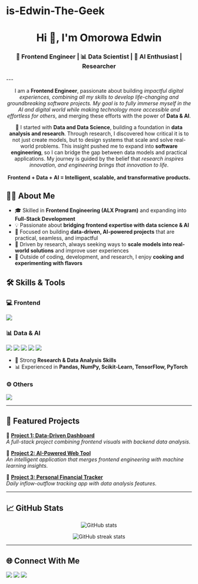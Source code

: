 # is-Edwin-The-Geek
<!-- Profile Header -->
<h1 align="center">Hi 👋, I'm Omorowa Edwin </h1>
<h3 align="center">🚀 Frontend Engineer | 📊 Data Scientist | 🤖 AI Enthusiast | Researcher </h3>
---
<!-- Intro Section -->
<p align="center">
  I am a  <strong>Frontend Engineer</strong>, passionate about building 
  <em>impactful digital experiences, combining all my skills to develop life-changing and groundbreaking software projects. 
  My goal is to fully immerse myself in the AI and digital world while making technology more accessible and effortless for others</em>, 
  and merging these efforts with the power of <strong>Data & AI</strong>.
</p>

<p align="center">
  🌱 I started with <strong>Data and Data Science</strong>, building a foundation in 
  <strong>data analysis and research</strong>.  
  Through research, I discovered how critical it is to not just create models, but to design systems that scale and solve real-world problems.  
  This insight pushed me to expand into <strong>software engineering</strong>, so I can bridge the gap between data models and practical applications.  
  My journey is guided by the belief that <em>research inspires innovation, and engineering brings that innovation to life</em>. <br><br>
  <strong>Frontend + Data + AI = Intelligent, scalable, and transformative products.</strong>
</p>


<!-- About Me Section -->
## 👨‍💻 About Me  
- 🎓 Skilled in **Frontend Engineering (ALX Program)** and expanding into **Full-Stack Development**  
- 💡 Passionate about **bridging frontend expertise with data science & AI**  
- 📌 Focused on building **data-driven, AI-powered projects** that are practical, seamless, and impactful  
- 🔭 Driven by research, always seeking ways to **scale models into real-world solutions** and improve user experiences  
- 🍳 Outside of coding, development, and research, I enjoy **cooking and experimenting with flavors**  


<!-- Skills Section -->
## 🛠️ Skills & Tools  

### 💻 Frontend
<p>
  <img src="https://skillicons.dev/icons?i=html,css,js,react,tailwind" />
</p>

### 📊 Data & AI
<p>
  <img src="https://skillicons.dev/icons?i=python,r" />  
  <img src="https://img.shields.io/badge/-SPSS-053A78?style=flat&logo=ibm&logoColor=white" />
  <img src="https://img.shields.io/badge/-Google%20Colab-F9AB00?style=flat&logo=googlecolab&logoColor=white" />
  <img src="https://img.shields.io/badge/-Google%20Looker%20Studio-4285F4?style=flat&logo=googledatastudio&logoColor=white" />
  <img src="https://img.shields.io/badge/-Excel-217346?style=flat&logo=microsoft-excel&logoColor=white" />
</p>  

- 🔬 Strong **Research & Data Analysis Skills**  
- 📊 Experienced in **Pandas, NumPy, Scikit-Learn, TensorFlow, PyTorch**  

### ⚙️ Others
<p>
  <img src="https://skillicons.dev/icons?i=git,github,vscode" />
</p>

---

<!-- Projects Section -->
## 📂 Featured Projects  

🔹 **[Project 1: Data-Driven Dashboard](#)**  
*A full-stack project combining frontend visuals with backend data analysis.*  

🔹 **[Project 2: AI-Powered Web Tool](#)**  
*An intelligent application that merges frontend engineering with machine learning insights.*  

🔹 **[Project 3: Personal Financial Tracker](#)**  
*Daily inflow-outflow tracking app with data analysis features.*  

---

<!-- Stats Section -->
## 📈 GitHub Stats  

<p align="center">
  <img src="https://github-readme-stats.vercel.app/api?username=YOUR_GITHUB_USERNAME&show_icons=true&theme=radical" alt="GitHub stats" />
</p>

<p align="center">
  <img src="https://github-readme-streak-stats.herokuapp.com/?user=YOUR_GITHUB_USERNAME&theme=radical" alt="GitHub streak stats" />
</p>

---

<!-- Let's Connect -->
## 🌐 Connect With Me  

<p align="left">
  <a href="https://linkedin.com/in/YOUR_LINKEDIN" target="blank"><img src="https://img.shields.io/badge/-LinkedIn-blue?style=flat&logo=linkedin" /></a>
  <a href="https://twitter.com/YOUR_TWITTER" target="blank"><img src="https://img.shields.io/badge/-Twitter-black?style=flat&logo=twitter" /></a>
  <a href="mailto:YOUR_EMAIL@gmail.com" target="blank"><img src="https://img.shields.io/badge/-Gmail-red?style=flat&logo=gmail" /></a>
</p>
